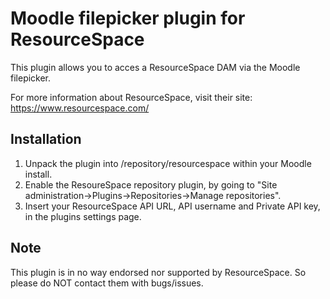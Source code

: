 # Moodle filepicker plugin for ResourceSpace
This plugin allows you to acces a ResourceSpace DAM via the Moodle filepicker.

For more information about ResourceSpace, visit their site: https://www.resourcespace.com/

## Installation

1. Unpack the plugin into /repository/resourcespace within your Moodle install.
2. Enable the ResoureSpace repository plugin, by going to "Site administration->Plugins->Repositories->Manage repositories".
3. Insert your ResourceSpace API URL, API username and Private API key, in the plugins settings page.

## Note
This plugin is in no way endorsed nor supported by ResourceSpace. So please do NOT contact them with bugs/issues.